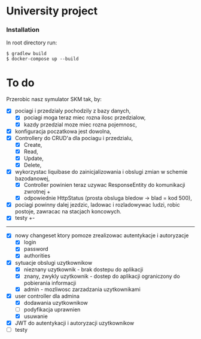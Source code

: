 # University project 
### Installation

In root directory run: 

    $ gradlew build  
    $ docker-compose up --build
    
# To do

Przerobic nasz symulator SKM tak, by:

  - [x] pociagi i przedzialy pochodzily z bazy danych,
      - [x] pociagi moga teraz miec rozna ilosc przedzialow, 
      - [x] kazdy przedzial moze miec rozna pojemnosc,
  - [x] konfiguracja poczatkowa jest dowolna,
  - [x] Controllery do CRUD'a dla pociagu i przedzialu,
      - [x] Create, 
      - [x] Read, 
      - [x] Update, 
      - [x] Delete,
  - [x] wykorzystac liquibase do zainicjalizowania i obslugi zmian w schemie bazodanowej,
      - [x] Controller powinien teraz uzywac ResponseEntity do komunikacji zwrotnej + 
      - [x] odpowiednie HttpStatus (prosta obsluga bledow -> blad = kod 500),
  - [x] pociagi powinny dalej jezdzic, ladowac i rozladowywac ludzi, robic postoje, zawracac na stacjach koncowych.
  - [x] testy +-
  ---
  - [x] nowy changeset ktory pomoze zrealizowac autentykacje i autoryzacje
    - [x] login     
    - [x] password
    - [x] authorities
  - [x] sytuacje obslugi uzytkownikow
    - [x] nieznany uzytkownik - brak dostepu do aplikacji
    - [x] znany, zwykly uzytkownik - dostep do aplikacji ograniczony do pobierania informacji
    - [x] admin - mozliwosc zarzadzania uzytkownikami
  - [x] user controller dla admina
    - [x] dodawania uzytkownikow
    - [ ] podyfikacja uprawnien
    - [x] usuwanie
  - [x] JWT do autentykacji i autoryzacji uzytkownikow
  - [ ] testy